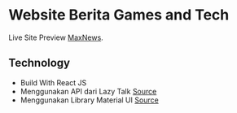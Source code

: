 # Website Berita Games and Tech

Live Site Preview [MaxNews](https://max-news-react.vercel.app/).

## Technology

- Build With React JS
- Menggunakan API dari Lazy Talk [Source](https://github.com/NicolaDeastra/The-Lazy-Media-api)
- Menggunakan Library Material UI [Source](https://mui.com/)
